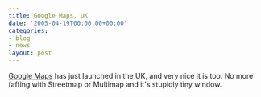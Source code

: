 ```yaml
---
title: Google Maps, UK
date: '2005-04-19T00:00:00+00:00'
categories:
- blog
- news
layout: post
---
```


<a href="http://maps.google.co.uk">Google Maps</a> has just launched in the UK, and very nice it is too.  No more faffing with Streetmap or Multimap and it's stupidly tiny window.




